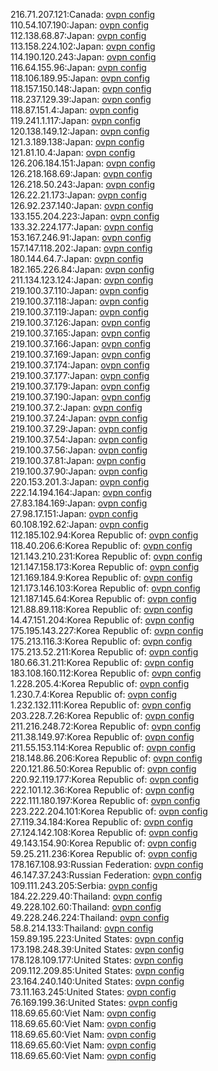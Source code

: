 216.71.207.121:Canada: [ovpn config](vpn/216_71_207_121.ovpn)  
110.54.107.190:Japan: [ovpn config](vpn/110_54_107_190.ovpn)  
112.138.68.87:Japan: [ovpn config](vpn/112_138_68_87.ovpn)  
113.158.224.102:Japan: [ovpn config](vpn/113_158_224_102.ovpn)  
114.190.120.243:Japan: [ovpn config](vpn/114_190_120_243.ovpn)  
116.64.155.96:Japan: [ovpn config](vpn/116_64_155_96.ovpn)  
118.106.189.95:Japan: [ovpn config](vpn/118_106_189_95.ovpn)  
118.157.150.148:Japan: [ovpn config](vpn/118_157_150_148.ovpn)  
118.237.129.39:Japan: [ovpn config](vpn/118_237_129_39.ovpn)  
118.87.151.4:Japan: [ovpn config](vpn/118_87_151_4.ovpn)  
119.241.1.117:Japan: [ovpn config](vpn/119_241_1_117.ovpn)  
120.138.149.12:Japan: [ovpn config](vpn/120_138_149_12.ovpn)  
121.3.189.138:Japan: [ovpn config](vpn/121_3_189_138.ovpn)  
121.81.10.4:Japan: [ovpn config](vpn/121_81_10_4.ovpn)  
126.206.184.151:Japan: [ovpn config](vpn/126_206_184_151.ovpn)  
126.218.168.69:Japan: [ovpn config](vpn/126_218_168_69.ovpn)  
126.218.50.243:Japan: [ovpn config](vpn/126_218_50_243.ovpn)  
126.22.21.173:Japan: [ovpn config](vpn/126_22_21_173.ovpn)  
126.92.237.140:Japan: [ovpn config](vpn/126_92_237_140.ovpn)  
133.155.204.223:Japan: [ovpn config](vpn/133_155_204_223.ovpn)  
133.32.224.177:Japan: [ovpn config](vpn/133_32_224_177.ovpn)  
153.167.246.91:Japan: [ovpn config](vpn/153_167_246_91.ovpn)  
157.147.118.202:Japan: [ovpn config](vpn/157_147_118_202.ovpn)  
180.144.64.7:Japan: [ovpn config](vpn/180_144_64_7.ovpn)  
182.165.226.84:Japan: [ovpn config](vpn/182_165_226_84.ovpn)  
211.134.123.124:Japan: [ovpn config](vpn/211_134_123_124.ovpn)  
219.100.37.110:Japan: [ovpn config](vpn/219_100_37_110.ovpn)  
219.100.37.118:Japan: [ovpn config](vpn/219_100_37_118.ovpn)  
219.100.37.119:Japan: [ovpn config](vpn/219_100_37_119.ovpn)  
219.100.37.126:Japan: [ovpn config](vpn/219_100_37_126.ovpn)  
219.100.37.165:Japan: [ovpn config](vpn/219_100_37_165.ovpn)  
219.100.37.166:Japan: [ovpn config](vpn/219_100_37_166.ovpn)  
219.100.37.169:Japan: [ovpn config](vpn/219_100_37_169.ovpn)  
219.100.37.174:Japan: [ovpn config](vpn/219_100_37_174.ovpn)  
219.100.37.177:Japan: [ovpn config](vpn/219_100_37_177.ovpn)  
219.100.37.179:Japan: [ovpn config](vpn/219_100_37_179.ovpn)  
219.100.37.190:Japan: [ovpn config](vpn/219_100_37_190.ovpn)  
219.100.37.2:Japan: [ovpn config](vpn/219_100_37_2.ovpn)  
219.100.37.24:Japan: [ovpn config](vpn/219_100_37_24.ovpn)  
219.100.37.29:Japan: [ovpn config](vpn/219_100_37_29.ovpn)  
219.100.37.54:Japan: [ovpn config](vpn/219_100_37_54.ovpn)  
219.100.37.56:Japan: [ovpn config](vpn/219_100_37_56.ovpn)  
219.100.37.81:Japan: [ovpn config](vpn/219_100_37_81.ovpn)  
219.100.37.90:Japan: [ovpn config](vpn/219_100_37_90.ovpn)  
220.153.201.3:Japan: [ovpn config](vpn/220_153_201_3.ovpn)  
222.14.194.164:Japan: [ovpn config](vpn/222_14_194_164.ovpn)  
27.83.184.169:Japan: [ovpn config](vpn/27_83_184_169.ovpn)  
27.98.17.151:Japan: [ovpn config](vpn/27_98_17_151.ovpn)  
60.108.192.62:Japan: [ovpn config](vpn/60_108_192_62.ovpn)  
112.185.102.94:Korea Republic of: [ovpn config](vpn/112_185_102_94.ovpn)  
118.40.206.6:Korea Republic of: [ovpn config](vpn/118_40_206_6.ovpn)  
121.143.210.231:Korea Republic of: [ovpn config](vpn/121_143_210_231.ovpn)  
121.147.158.173:Korea Republic of: [ovpn config](vpn/121_147_158_173.ovpn)  
121.169.184.9:Korea Republic of: [ovpn config](vpn/121_169_184_9.ovpn)  
121.173.146.103:Korea Republic of: [ovpn config](vpn/121_173_146_103.ovpn)  
121.187.145.64:Korea Republic of: [ovpn config](vpn/121_187_145_64.ovpn)  
121.88.89.118:Korea Republic of: [ovpn config](vpn/121_88_89_118.ovpn)  
14.47.151.204:Korea Republic of: [ovpn config](vpn/14_47_151_204.ovpn)  
175.195.143.227:Korea Republic of: [ovpn config](vpn/175_195_143_227.ovpn)  
175.213.116.3:Korea Republic of: [ovpn config](vpn/175_213_116_3.ovpn)  
175.213.52.211:Korea Republic of: [ovpn config](vpn/175_213_52_211.ovpn)  
180.66.31.211:Korea Republic of: [ovpn config](vpn/180_66_31_211.ovpn)  
183.108.160.112:Korea Republic of: [ovpn config](vpn/183_108_160_112.ovpn)  
1.228.205.4:Korea Republic of: [ovpn config](vpn/1_228_205_4.ovpn)  
1.230.7.4:Korea Republic of: [ovpn config](vpn/1_230_7_4.ovpn)  
1.232.132.111:Korea Republic of: [ovpn config](vpn/1_232_132_111.ovpn)  
203.228.7.26:Korea Republic of: [ovpn config](vpn/203_228_7_26.ovpn)  
211.216.248.72:Korea Republic of: [ovpn config](vpn/211_216_248_72.ovpn)  
211.38.149.97:Korea Republic of: [ovpn config](vpn/211_38_149_97.ovpn)  
211.55.153.114:Korea Republic of: [ovpn config](vpn/211_55_153_114.ovpn)  
218.148.86.206:Korea Republic of: [ovpn config](vpn/218_148_86_206.ovpn)  
220.121.86.50:Korea Republic of: [ovpn config](vpn/220_121_86_50.ovpn)  
220.92.119.177:Korea Republic of: [ovpn config](vpn/220_92_119_177.ovpn)  
222.101.12.36:Korea Republic of: [ovpn config](vpn/222_101_12_36.ovpn)  
222.111.180.197:Korea Republic of: [ovpn config](vpn/222_111_180_197.ovpn)  
223.222.204.101:Korea Republic of: [ovpn config](vpn/223_222_204_101.ovpn)  
27.119.34.184:Korea Republic of: [ovpn config](vpn/27_119_34_184.ovpn)  
27.124.142.108:Korea Republic of: [ovpn config](vpn/27_124_142_108.ovpn)  
49.143.154.90:Korea Republic of: [ovpn config](vpn/49_143_154_90.ovpn)  
59.25.211.236:Korea Republic of: [ovpn config](vpn/59_25_211_236.ovpn)  
178.167.108.93:Russian Federation: [ovpn config](vpn/178_167_108_93.ovpn)  
46.147.37.243:Russian Federation: [ovpn config](vpn/46_147_37_243.ovpn)  
109.111.243.205:Serbia: [ovpn config](vpn/109_111_243_205.ovpn)  
184.22.229.40:Thailand: [ovpn config](vpn/184_22_229_40.ovpn)  
49.228.102.60:Thailand: [ovpn config](vpn/49_228_102_60.ovpn)  
49.228.246.224:Thailand: [ovpn config](vpn/49_228_246_224.ovpn)  
58.8.214.133:Thailand: [ovpn config](vpn/58_8_214_133.ovpn)  
159.89.195.223:United States: [ovpn config](vpn/159_89_195_223.ovpn)  
173.198.248.39:United States: [ovpn config](vpn/173_198_248_39.ovpn)  
178.128.109.177:United States: [ovpn config](vpn/178_128_109_177.ovpn)  
209.112.209.85:United States: [ovpn config](vpn/209_112_209_85.ovpn)  
23.164.240.140:United States: [ovpn config](vpn/23_164_240_140.ovpn)  
73.11.163.245:United States: [ovpn config](vpn/73_11_163_245.ovpn)  
76.169.199.36:United States: [ovpn config](vpn/76_169_199_36.ovpn)  
118.69.65.60:Viet Nam: [ovpn config](vpn/118_69_65_60.ovpn)  
118.69.65.60:Viet Nam: [ovpn config](vpn/118_69_65_60.ovpn)  
118.69.65.60:Viet Nam: [ovpn config](vpn/118_69_65_60.ovpn)  
118.69.65.60:Viet Nam: [ovpn config](vpn/118_69_65_60.ovpn)  
118.69.65.60:Viet Nam: [ovpn config](vpn/118_69_65_60.ovpn)  
